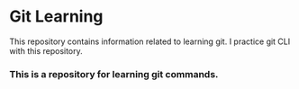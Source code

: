# Git Learning

This repository contains information related to learning git.
I practice git CLI with this repository.
### This is a repository for learning  git commands.
